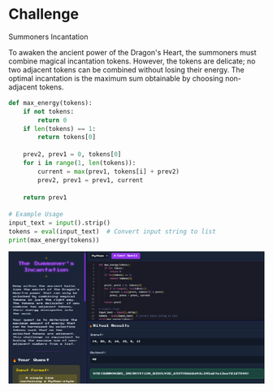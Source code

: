 # Challenge
Summoners Incantation

To awaken the ancient power of the Dragon's Heart, the summoners must combine magical incantation tokens. However, the tokens are delicate; no two adjacent tokens can be combined without losing their energy. The optimal incantation is the maximum sum obtainable by choosing non-adjacent tokens.

``` python
def max_energy(tokens):
    if not tokens:
        return 0
    if len(tokens) == 1:
        return tokens[0]

    prev2, prev1 = 0, tokens[0]
    for i in range(1, len(tokens)):
        current = max(prev1, tokens[i] + prev2)
        prev2, prev1 = prev1, current

    return prev1

# Example Usage
input_text = input().strip()
tokens = eval(input_text)  # Convert input string to list
print(max_energy(tokens))
```

![](assets/Pasted%20image%2020250321225629.png)